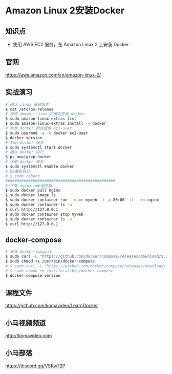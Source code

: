 Amazon Linux 2安装Docker
=======================

## 知识点

* 使用 AWS EC2 服务，在 Amazon Linux 2 上安装 Docker

## 官网

https://aws.amazon.com/cn/amazon-linux-2/

## 实战演习

~~~bash
# 确认 linux 系统版本
$ cat /etc/os-release
# 使用 amazon-linux 扩展包安装 docker
$ sudo amazon-linux-extras list
$ sudo amazon-linux-extras install -y docker
# 修改 docker 附加组给 ec2-user
$ sudo usermod -a -G docker ec2-user
$ docker version
# 启动 docker 服务
$ sudo systemctl start docker
# 确认 docker 运行
$ ps aux|grep docker
# 注册 docker 服务
$ sudo systemctl enable docker
# OS重新启动
# $ sudo reboot
################################################
# 下载 nginx web服务器
$ sudo docker pull nginx
$ sudo docker image ls
$ sudo docker container run --name myweb -d -p 80:80 -it --rm nginx
$ sudo docker container ls -a
$ curl http://127.0.0.1
$ sudo docker container stop myweb
$ sudo docker container ls -a
$ curl http://127.0.0.1
~~~

## docker-compose

```bash
# 安装 docker-compose
$ sudo curl -L "https://github.com/docker/compose/releases/download/1.27.4/docker-compose-$(uname -s)-$(uname -m)" -o /usr/bin/docker-compose
$ sudo chmod +x /usr/bin/docker-compose
# $ sudo curl -L "https://github.com/docker/compose/releases/download/1.27.4/docker-compose-$(uname -s)-$(uname -m)" -o /usr/local/bin/docker-compose
# $ sudo chmod +x /usr/local/bin/docker-compose
$ docker-compose version
```

## 课程文件

https://github.com/komavideo/LearnDocker

## 小马视频频道

http://komavideo.com

## 小马部落

https://discord.gg/VSKw72P